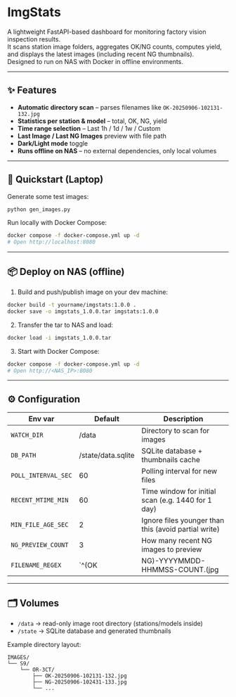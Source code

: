 # ImgStats

A lightweight FastAPI-based dashboard for monitoring factory vision inspection results.  
It scans station image folders, aggregates OK/NG counts, computes yield, and displays the latest images (including recent NG thumbnails).  
Designed to run on NAS with Docker in offline environments.

---

## ✨ Features
- **Automatic directory scan** – parses filenames like `OK-20250906-102131-132.jpg`
- **Statistics per station & model** – total, OK, NG, yield
- **Time range selection** – Last 1h / 1d / 1w / Custom
- **Last Image / Last NG Images** preview with file path
- **Dark/Light mode** toggle
- **Runs offline on NAS** – no external dependencies, only local volumes

---

## 🚀 Quickstart (Laptop)

Generate some test images:
```bash
python gen_images.py
```

Run locally with Docker Compose:
```bash
docker compose -f docker-compose.yml up -d
# Open http://localhost:8080
```

---

## 📦 Deploy on NAS (offline)

1. Build and push/publish image on your dev machine:
```bash
docker build -t yourname/imgstats:1.0.0 .
docker save -o imgstats_1.0.0.tar imgstats:1.0.0
```

2. Transfer the tar to NAS and load:
```bash
docker load -i imgstats_1.0.0.tar
```

3. Start with Docker Compose:
```bash
docker compose -f docker-compose.yml up -d
# Open http://<NAS_IP>:8080
```

---

## ⚙️ Configuration

| Env var             | Default            | Description                                          |
|---------------------|--------------------|------------------------------------------------------|
| `WATCH_DIR`         | /data              | Directory to scan for images                         |
| `DB_PATH`           | /state/data.sqlite | SQLite database + thumbnails cache                   |
| `POLL_INTERVAL_SEC` | 60                 | Polling interval for new files                       |
| `RECENT_MTIME_MIN`  | 60                 | Time window for initial scan (e.g. 1440 for 1 day)   |
| `MIN_FILE_AGE_SEC`  | 2                  | Ignore files younger than this (avoid partial write) |
| `NG_PREVIEW_COUNT`  | 3                  | How many recent NG images to preview                 |
| `FILENAME_REGEX`    | `^(OK|NG)-YYYYMMDD-HHMMSS-COUNT.(jpg|jpeg|png)` | Regex pattern for filenames |

---

## 🗂️ Volumes

- `/data` → read-only image root directory (stations/models inside)  
- `/state` → SQLite database and generated thumbnails  

Example directory layout:
```
IMAGES/
└── S9/
    └── OR-3CT/
        ├── OK-20250906-102131-132.jpg
        ├── NG-20250906-102431-133.jpg
        └── ...
```
